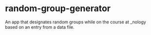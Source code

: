 # random-group-generator
An app that designates random groups while on the course at _nology based on an entry from a data file.
